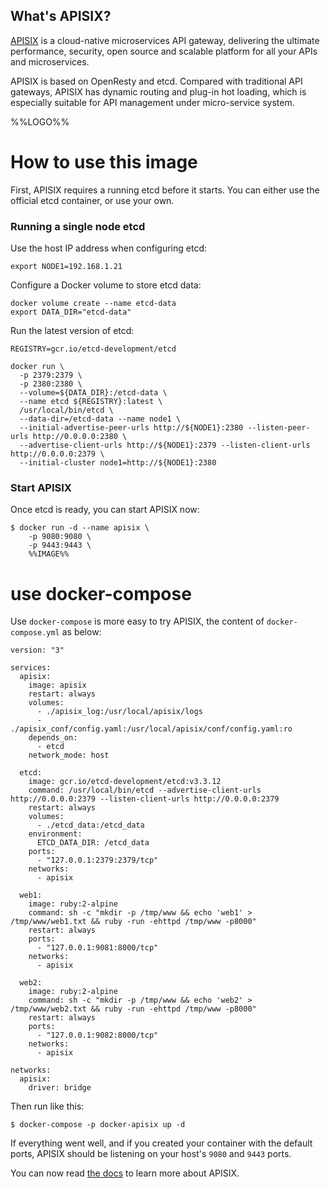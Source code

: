 ## What's APISIX?

[APISIX](https://github.com/iresty/apisix) is a cloud-native microservices API gateway, delivering the ultimate performance, security, open source and scalable platform for all your APIs and microservices.

APISIX is based on OpenResty and etcd. Compared with traditional API gateways, APISIX has dynamic routing and plug-in hot loading, which is especially suitable for API management under micro-service system.

%%LOGO%%

# How to use this image

First, APISIX requires a running etcd before it starts. You can either use the official etcd container, or use your own.

### Running a single node etcd

Use the host IP address when configuring etcd:

```shell
export NODE1=192.168.1.21
```

Configure a Docker volume to store etcd data:

```shell
docker volume create --name etcd-data
export DATA_DIR="etcd-data"
```

Run the latest version of etcd:

```shell
REGISTRY=gcr.io/etcd-development/etcd

docker run \
  -p 2379:2379 \
  -p 2380:2380 \
  --volume=${DATA_DIR}:/etcd-data \
  --name etcd ${REGISTRY}:latest \
  /usr/local/bin/etcd \
  --data-dir=/etcd-data --name node1 \
  --initial-advertise-peer-urls http://${NODE1}:2380 --listen-peer-urls http://0.0.0.0:2380 \
  --advertise-client-urls http://${NODE1}:2379 --listen-client-urls http://0.0.0.0:2379 \
  --initial-cluster node1=http://${NODE1}:2380
```

### Start APISIX

Once etcd is ready, you can start APISIX now:

```shell
$ docker run -d --name apisix \
    -p 9080:9080 \
    -p 9443:9443 \
    %%IMAGE%%
```

# use docker-compose

Use `docker-compose` is more easy to try APISIX, the content of `docker-compose.yml` as below:

```shell
version: "3"

services:
  apisix:
    image: apisix
    restart: always
    volumes:
      - ./apisix_log:/usr/local/apisix/logs
      - ./apisix_conf/config.yaml:/usr/local/apisix/conf/config.yaml:ro
    depends_on:
      - etcd
    network_mode: host

  etcd:
    image: gcr.io/etcd-development/etcd:v3.3.12
    command: /usr/local/bin/etcd --advertise-client-urls http://0.0.0.0:2379 --listen-client-urls http://0.0.0.0:2379
    restart: always
    volumes:
      - ./etcd_data:/etcd_data
    environment:
      ETCD_DATA_DIR: /etcd_data
    ports:
      - "127.0.0.1:2379:2379/tcp"
    networks:
      - apisix

  web1:
    image: ruby:2-alpine
    command: sh -c "mkdir -p /tmp/www && echo 'web1' > /tmp/www/web1.txt && ruby -run -ehttpd /tmp/www -p8000"
    restart: always
    ports:
      - "127.0.0.1:9081:8000/tcp"
    networks:
      - apisix

  web2:
    image: ruby:2-alpine
    command: sh -c "mkdir -p /tmp/www && echo 'web2' > /tmp/www/web2.txt && ruby -run -ehttpd /tmp/www -p8000"
    restart: always
    ports:
      - "127.0.0.1:9082:8000/tcp"
    networks:
      - apisix

networks:
  apisix:
    driver: bridge
```

Then run like this:

```shell
$ docker-compose -p docker-apisix up -d
```

If everything went well, and if you created your container with the default ports, APISIX should be listening on your host's `9080` and `9443` ports.

You can now read [the docs](https://github.com/iresty/apisix/tree/master/doc) to learn more about APISIX.
